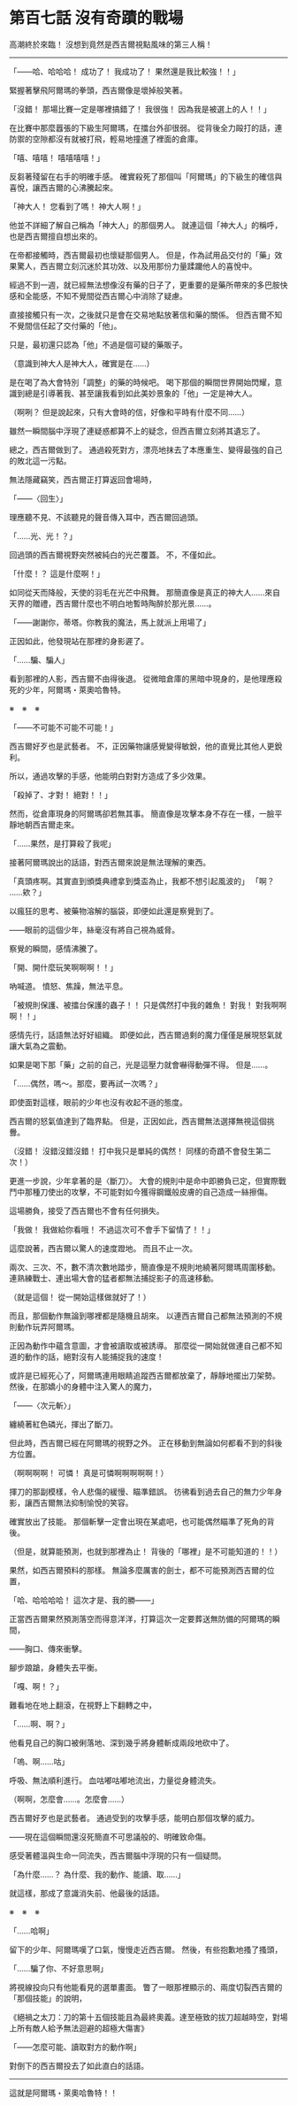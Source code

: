# 第百七話 沒有奇蹟的戰場

高潮終於來臨！
沒想到竟然是西吉爾視點風味的第三人稱！

---

「――哈、哈哈哈！ 成功了！ 我成功了！ 果然還是我比較強！！」

緊握著擊飛阿爾瑪的拳頭，西吉爾像是壞掉般笑著。

「沒錯！ 那場比賽一定是哪裡搞錯了！ 我很強！ 因為我是被選上的人！！」

在比賽中那麼囂張的下級生阿爾瑪，在擂台外卻很弱。
從背後全力毆打的話，連防禦的空隙都沒有就被打飛，輕易地撞進了裡面的倉庫。

「嘻、嘻嘻！ 嘻嘻嘻嘻！」

反芻著殘留在右手的明確手感。
確實殺死了那個叫「阿爾瑪」的下級生的確信與喜悅，讓西吉爾的心沸騰起來。

「神大人！ 您看到了嗎！ 神大人啊！」

他並不詳細了解自己稱為「神大人」的那個男人。
就連這個「神大人」的稱呼，也是西吉爾擅自想出來的。

在帝都接觸時，西吉爾最初也懷疑那個男人。
但是，作為試用品交付的「藥」效果驚人，西吉爾立刻沉迷於其功效、以及用那份力量蹂躪他人的喜悅中。

經過不到一週，就已經無法想像沒有藥的日子了，更重要的是藥所帶來的多巴胺快感和全能感，不知不覺間從西吉爾心中消除了疑慮。

直接接觸只有一次，之後就只是會在交易地點放著信和藥的關係。
但西吉爾不知不覺間信任起了交付藥的「他」。

只是，最初還只認為「他」不過是個可疑的藥販子。

（意識到神大人是神大人，確實是在……）

是在喝了為大會特別「調整」的藥的時候吧。
喝下那個的瞬間世界開始閃耀，意識到總是引導著我、甚至讓我看到如此美妙景象的「他」一定是神大人。

（啊咧？ 但是說起來，只有大會時的信，好像和平時有什麼不同……）

雖然一瞬間腦中浮現了連疑惑都算不上的疑念，但西吉爾立刻將其遺忘了。

總之，西吉爾做到了。
通過殺死對方，漂亮地抹去了本應重生、變得最強的自己的敗北這一污點。

無法隱藏竊笑，西吉爾正打算返回會場時，

「――〈回生〉」

理應聽不見、不該聽見的聲音傳入耳中，西吉爾回過頭。

「……光、光！？」

回過頭的西吉爾視野突然被純白的光芒覆蓋。
不，不僅如此。

「什麼！？ 這是什麼啊！」

如同從天而降般，天使的羽毛在光芒中飛舞。
那簡直像是真正的神大人……來自天界的贈禮，西吉爾什麼也不明白地暫時陶醉於那光景……。

「――謝謝你，蒂塔。你教我的魔法，馬上就派上用場了」

正因如此，他發現站在那裡的身影遲了。

「……騙、騙人」

看到那裡的人影，西吉爾不由得後退。
從微暗倉庫的黑暗中現身的，是他理應殺死的少年，阿爾瑪・萊奧哈魯特。

※　※　※

「――不可能不可能不可能！」

西吉爾好歹也是武藝者。
不，正因藥物讓感覺變得敏銳，他的直覺比其他人更銳利。

所以，通過攻擊的手感，他能明白對對方造成了多少效果。

「殺掉了、才對！ 絕對！！」

然而，從倉庫現身的阿爾瑪卻若無其事。
簡直像是攻擊本身不存在一樣，一臉平靜地朝西吉爾走來。

「……果然，是打算殺了我呢」

接著阿爾瑪說出的話語，對西吉爾來說是無法理解的東西。

「真頭疼啊。其實直到頒獎典禮拿到獎盃為止，我都不想引起風波的」
「啊？ ……欸？」

以瘋狂的思考、被藥物溶解的腦袋，即便如此還是察覺到了。

――眼前的這個少年，絲毫沒有將自己視為威脅。

察覺的瞬間，感情沸騰了。

「開、開什麼玩笑啊啊啊！！」

吶喊道。
憤怒、焦躁，無法平息。

「被規則保護、被擂台保護的蟲子！！ 只是偶然打中我的雜魚！ 對我！ 對我啊啊啊！！」

感情先行，話語無法好好組織。
即便如此，西吉爾過剩的魔力僅僅是展現怒氣就讓大氣為之震動。

如果是喝下那「藥」之前的自己，光是這壓力就會嚇得動彈不得。
但是……。

「……偶然，嗎～。那麼，要再試一次嗎？」

即使面對這樣，眼前的少年也沒有收起不遜的態度。

西吉爾的怒氣值達到了臨界點。
但是，正因如此，西吉爾無法選擇無視這個挑釁。

（沒錯！ 沒錯沒錯沒錯！ 打中我只是單純的偶然！ 同樣的奇蹟不會發生第二次！）

更進一步說，少年拿著的是〈斷刀〉。
大會的規則中是命中即勝負已定，但實際戰鬥中那種刀使出的攻擊，不可能對如今獲得鋼鐵般皮膚的自己造成一絲擦傷。

這場勝負，接受了西吉爾也不會有任何損失。

「我做！ 我做給你看哦！ 不過這次可不會手下留情了！！」

這麼說著，西吉爾以驚人的速度蹬地。
而且不止一次。

兩次、三次、不，數不清次數地踏步，簡直像是不規則地繞著阿爾瑪周圍移動。
連熟練戰士、連出場大會的猛者都無法捕捉影子的高速移動。

（就是這個！ 從一開始這樣做就好了！）

而且，那個動作無論到哪裡都是隨機且胡來。
以連西吉爾自己都無法預測的不規則動作玩弄阿爾瑪。

正因為動作中蘊含意圖，才會被讀取或被誘導。
那麼從一開始就做連自己都不知道的動作的話，絕對沒有人能捕捉我的速度！

或許是已經死心了，阿爾瑪連用眼睛追蹤西吉爾都放棄了，靜靜地擺出刀架勢。
然後，在那嬌小的身體中注入驚人的魔力，

「――〈次元斬〉」

纏繞著紅色磷光，揮出了斷刀。

但此時，西吉爾已經在阿爾瑪的視野之外。
正在移動到無論如何都看不到的斜後方位置。

（啊啊啊啊！ 可憐！ 真是可憐啊啊啊啊啊！）

揮刀的那副模樣，令人悲傷的緩慢、瞄準錯誤。
彷彿看到過去自己的無力少年身影，讓西吉爾無法抑制愉悅的笑容。

確實放出了技能。
那個斬擊一定會出現在某處吧，也可能偶然瞄準了死角的背後。

（但是，就算能預測，也就到那裡為止！ 背後的「哪裡」是不可能知道的！！）

果然，如西吉爾預料的那樣。
無論多麼厲害的劍士，都不可能預測西吉爾的位置，

「哈、哈哈哈哈！ 這次才是、我的勝――」

正當西吉爾果然預測落空而得意洋洋，打算這次一定要葬送無防備的阿爾瑪的瞬間，

――胸口、傳來衝擊。

腳步踉蹌，身體失去平衡。

「嘎、啊！？」

難看地在地上翻滾，在視野上下翻轉之中，

「……啊、啊？」

他看見自己的胸口被俐落地、深到幾乎將身體斬成兩段地砍中了。

「嗚、啊……咕」

呼吸、無法順利進行。
血咕嘟咕嘟地流出，力量從身體流失。

（啊啊，怎麼會……。怎麼會……）

西吉爾好歹也是武藝者。
通過受到的攻擊手感，能明白那個攻擊的威力。

――現在這個瞬間還沒死簡直不可思議般的、明確致命傷。

感受著體溫與生命一同流失，西吉爾腦中浮現的只有一個疑問。

「為什麼……？ 為什麼、我的動作、能讀、取……」

就這樣，那成了意識消失前、他最後的話語。

※　※　※

「……哈啊」

留下的少年、阿爾瑪嘆了口氣，慢慢走近西吉爾。
然後，有些抱歉地搔了搔頭，

「……騙了你、不好意思啊」

將視線投向只有他能看見的選單畫面。
瞥了一眼那裡顯示的、兩度切裂西吉爾的「那個技能」的說明，

《絕禍之太刀：刀的第十五個技能且為最終奧義。達至極致的拔刀超越時空，對場上所有敵人給予無法迴避的超極大傷害》

「――怎麼可能、讀取對方的動作啊」

對倒下的西吉爾投去了如此直白的話語。

---

這就是阿爾瑪・萊奧哈魯特！！